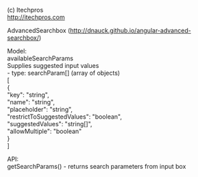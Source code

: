 (c) Itechpros  
http://itechpros.com

AdvancedSearchbox (http://dnauck.github.io/angular-advanced-searchbox/)  
  
  Model:  
    availableSearchParams  
             Supplies suggested input values  
             - type: searchParam[] (array of objects)  
                     [  
                       {  
                          "key": "string",  
                          "name": "string",  
                          "placeholder": "string",  
                          "restrictToSuggestedValues": "boolean",  
                          "suggestedValues": "string[]",  
                          "allowMultiple": "boolean"  
                       }  
                     ]  
  
  
  API:  
    getSearchParams()  - returns search parameters from input box

